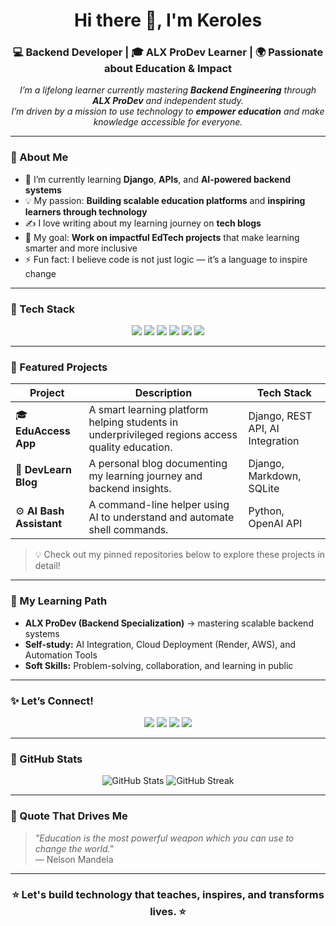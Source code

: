 <!-- Profile Header -->
<h1 align="center">Hi there 👋, I'm Keroles </h1>
<h3 align="center">💻 Backend Developer | 🎓 ALX ProDev Learner | 🌍 Passionate about Education & Impact</h3>

<!-- About Me Section -->
<p align="center">
  <em>
    I’m a lifelong learner currently mastering <strong>Backend Engineering</strong> through <strong>ALX ProDev</strong> and independent study.<br>
    I’m driven by a mission to use technology to <strong>empower education</strong> and make knowledge accessible for everyone.  
  </em>
</p>

---

### 🚀 About Me

- 🌱 I’m currently learning **Django**, **APIs**, and **AI-powered backend systems**  
- 💡 My passion: **Building scalable education platforms** and **inspiring learners through technology**  
- ✍️ I love writing about my learning journey on **tech blogs**  
- 🎯 My goal: **Work on impactful EdTech projects** that make learning smarter and more inclusive  
- ⚡ Fun fact: I believe code is not just logic — it’s a language to inspire change  

---

### 🧰 Tech Stack

<p align="center">
  <!-- Languages -->
  <img src="https://img.shields.io/badge/Python-3776AB?style=for-the-badge&logo=python&logoColor=white"/>
  <img src="https://img.shields.io/badge/Django-092E20?style=for-the-badge&logo=django&logoColor=white"/>
  <img src="https://img.shields.io/badge/PostgreSQL-316192?style=for-the-badge&logo=postgresql&logoColor=white"/>
  <img src="https://img.shields.io/badge/REST%20API-02569B?style=for-the-badge&logo=fastapi&logoColor=white"/>
  <img src="https://img.shields.io/badge/GitHub-181717?style=for-the-badge&logo=github&logoColor=white"/>
  <img src="https://img.shields.io/badge/Linux-FCC624?style=for-the-badge&logo=linux&logoColor=black"/>
</p>

---

### 🧩 Featured Projects

| Project | Description | Tech Stack |
|----------|--------------|-------------|
| 🎓 **EduAccess App** | A smart learning platform helping students in underprivileged regions access quality education. | Django, REST API, AI Integration |
| 📝 **DevLearn Blog** | A personal blog documenting my learning journey and backend insights. | Django, Markdown, SQLite |
| ⚙️ **AI Bash Assistant** | A command-line helper using AI to understand and automate shell commands. | Python, OpenAI API |

> 💡 Check out my pinned repositories below to explore these projects in detail!

---

### 🧭 My Learning Path

- **ALX ProDev (Backend Specialization)** → mastering scalable backend systems  
- **Self-study:** AI Integration, Cloud Deployment (Render, AWS), and Automation Tools  
- **Soft Skills:** Problem-solving, collaboration, and learning in public  

---

### ✨ Let’s Connect!

<p align="center">
  <a href="https://www.linkedin.com/in/keroo-joseph/"><img src="https://img.shields.io/badge/LinkedIn-blue?style=for-the-badge&logo=linkedin"></a>
  <a href="mailto:keroojoseph2@gmail.com"><img src="https://img.shields.io/badge/Email-D14836?style=for-the-badge&logo=gmail&logoColor=white"></a>
  <a href="https://github.com/keroojoseph0"><img src="https://img.shields.io/badge/GitHub-black?style=for-the-badge&logo=github"></a>
  <a href="https://keroojoseph0.github.io/Protfolio/"><img src="https://img.shields.io/badge/Blog-FF4088?style=for-the-badge&logo=hashnode&logoColor=white"></a>
</p>

---

### 🧾 GitHub Stats

<p align="center">
  <img src="https://github-readme-stats.vercel.app/api?username=yourusername&show_icons=true&theme=radical" alt="GitHub Stats"/>
  <img src="https://github-readme-streak-stats.herokuapp.com/?user=yourusername&theme=radical" alt="GitHub Streak"/>
</p>

---

### 💬 Quote That Drives Me

> *"Education is the most powerful weapon which you can use to change the world."*  
> — Nelson Mandela

---

<h3 align="center">⭐ Let's build technology that teaches, inspires, and transforms lives. ⭐</h3>
